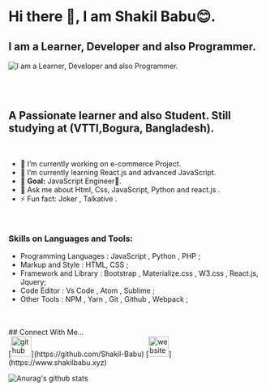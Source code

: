 # Hi there 👋, I am Shakil Babu😊.
## I am a Learner, Developer and also Programmer.
![I am a Learner, Developer and also Programmer.](https://github.com/Shakil-Babu/img/blob/master/Untitled%20Design.jpg)

<br/><br/>

## A Passionate learner and also Student. Still studying at (VTTI,Bogura, Bangladesh).
<br/>

- 🔭 I’m currently working on e-commerce Project.
- 🌱 I’m currently learning React.js and advanced JavaScript. 
- 🥅 __Goal:__ JavaScript Engineer💙.
- 💬 Ask me about Html, Css, JavaScript, Python and react.js . 
- ⚡ Fun fact: Joker  , Talkative . 

<br/>

<!-- ### Latest Blog posts: -->

### Skills on Languages and Tools:
- Programming Languages : JavaScript , Python , PHP ;
- Markup and Style : HTML, CSS ;
- Framework and Library : Bootstrap , Materialize.css , W3.css , React.js, Jquery;
- Code Editor : Vs Code , Atom , Sublime ;
- Other Tools : NPM , Yarn , Git , Github , Webpack ; 


<br/>
<br/>
## Connect With Me... <br>
[<img src='https://cdn.jsdelivr.net/npm/simple-icons@3.0.1/icons/github.svg' alt='github' height='40'>](https://github.com/Shakil-Babu)
[<img src='https://cdn.jsdelivr.net/npm/simple-icons@3.0.1/icons/icloud.svg' alt='website' height='40'>](https://www.shakilbabu.xyz)  


![Anurag's github stats](https://github-readme-stats.vercel.app/api?username=Shakil-Babu&theme=highcontrast&show_icons=true)

